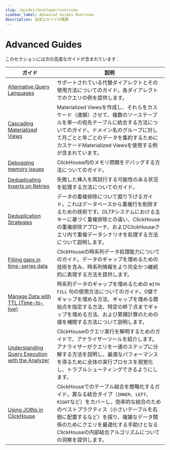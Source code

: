 ```yaml
---
slug: /guides/developer/overview
sidebar_label: Advanced Guides Overview
description: 高度なガイドの概要
---
```



# Advanced Guides

このセクションには次の高度なガイドが含まれています：

| ガイド                                                                                                                          | 説明                                                                                                                                                                                                                                                                                                                                         |
|-----------------------------------------------------------------------------------------------------------------------------|-------------------------------------------------------------------------------------------------------------------------------------------------------------------------------------------------------------------------------------------------------------------------------------------------------------------------------------------------|
| [Alternative Query Languages](../developer/alternative-query-languages)                                               | サポートされている代替ダイアレクトとその使用方法についてのガイド。各ダイアレクトでのクエリの例を提供します。                                                                                                                                                                                                                                    |
| [Cascading Materialized Views](../developer/cascading-materialized-views)                                             | Materialized Viewsを作成し、それらをカスケード（連鎖）させて、複数のソーステーブルを単一の宛先テーブルに統合する方法についてのガイド。ドメイン名のグループに対して月ごとと年ごとのデータを集約するためにカスケードMaterialized Viewsを使用する例が含まれています。                                                                                     |
| [Debugging memory issues](../developer/debugging-memory-issues)                                                       | ClickHouse内のメモリ問題をデバッグする方法についてのガイド。                                                                                                                                                                                                                                                                              |
| [Deduplicating Inserts on Retries](../developer/deduplicating-inserts-on-retries)                                     | 失敗した挿入を再試行する可能性のある状況を処理する方法についてのガイド。                                                                                                                                                                                                                                                                        |
| [Deduplication Strategies](../developer/deduplication)                                                                | データの重複排除について掘り下げるガイド。これはデータベースから重複行を削除するための技術です。OLTPシステムにおける主キーに基づく重複排除との違い、ClickHouseの重複排除アプローチ、およびClickHouseクエリ内で重複データシナリオを処理する方法について説明します。                                                                         |
| [Filling gaps in time-series data](../developer/time-series-filling-gaps)                                           | ClickHouseの時系列データ処理能力についてのガイド。データのギャップを埋めるための技術を含み、時系列情報をより完全かつ継続的に表現する方法を提供します。                                                                                                                                                                                        |
| [Manage Data with TTL (Time-to-live)](../developer/ttl)                                                              | 時系列データのギャップを埋めるための `WITH FILL` 句の使用方法についてのガイド。0値でギャップを埋める方法、ギャップを埋める開始点を指定する方法、特定の終了点までギャップを埋める方法、および累積計算のための値を補間する方法について説明します。                                                                                                       |
| [Understanding Query Execution with the Analyzer](../developer/understanding-query-execution-with-the-analyzer)      | ClickHouseのクエリ実行を解明するためのガイドで、アナライザーツールを紹介します。アナライザーがクエリを一連のステップに分解する方法を説明し、最適なパフォーマンスを得るために全体の実行プロセスを視覚化し、トラブルシューティングできるようにします。                                                                                       |
| [Using JOINs in ClickHouse](../joining-tables)                                                                        | ClickHouseでのテーブル結合を簡略化するガイド。異なる結合タイプ（`INNER`、`LEFT`、`RIGHT`など）をカバーし、効率的な結合のためのベストプラクティス（小さいテーブルを右側に配置するなど）を探り、複雑なデータ関係のためにクエリを最適化する手助けとなるClickHouseの内部結合アルゴリズムについての洞察を提供します。                                              |

